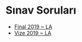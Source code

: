 # Sınav Soruları

<!--Index-->

- [Final 2019 ~ LA](./S%C4%B1nav%20Sorular%C4%B1/Final%202019%20~%20LA.pdf)
- [Vize 2019 ~ LA](./S%C4%B1nav%20Sorular%C4%B1/Vize%202019%20~%20LA.pdf)

<!--Index-->
